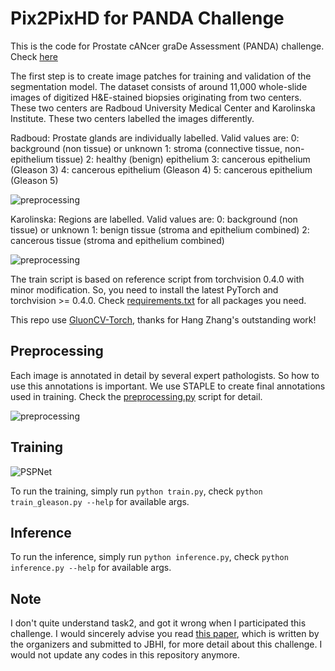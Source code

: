 # Pix2PixHD for PANDA Challenge
This is the code for Prostate cANcer graDe Assessment (PANDA) challenge. Check [here](https://www.kaggle.com/c/prostate-cancer-grade-assessment)

The first step is to create image patches for training and validation of the segmentation model. The dataset consists of around 11,000 whole-slide images of digitized H&E-stained biopsies originating from two centers. These two centers are Radboud University Medical Center and Karolinska Institute. These two centers labelled the images differently.

Radboud: Prostate glands are individually labelled. Valid values are:
0: background (non tissue) or unknown
1: stroma (connective tissue, non-epithelium tissue)
2: healthy (benign) epithelium
3: cancerous epithelium (Gleason 3)
4: cancerous epithelium (Gleason 4)
5: cancerous epithelium (Gleason 5)

![preprocessing](./images/Radbound.png)

Karolinska: Regions are labelled. Valid values are:
0: background (non tissue) or unknown
1: benign tissue (stroma and epithelium combined)
2: cancerous tissue (stroma and epithelium combined)

![preprocessing](./images/Karolinska.png)

The train script is based on reference script from torchvision 0.4.0 with minor modification. So, you need to install the latest PyTorch and torchvision >= 0.4.0. Check [requirements.txt](requirements.txt) for all packages you need.

This repo use [GluonCV-Torch](https://github.com/zhanghang1989/gluoncv-torch), thanks for Hang Zhang's outstanding work!

## Preprocessing
Each image is annotated in detail by several expert pathologists. So how to use this annotations is important. We use STAPLE to create final annotations used in training. Check the [preprocessing.py](preprocessing.py) script for detail.

![preprocessing](./images/preprocessing.png)

## Training

![PSPNet](./images/PSPNet.png)

To run the training, simply run `python train.py`, check `python train_gleason.py --help` for available args.

## Inference
To run the inference, simply run `python inference.py`, check `python inference.py --help` for available args.

## Note
I don't quite understand task2, and got it wrong when I participated this challenge. I would sincerely advise you read [this paper](https://ieeexplore.ieee.org/abstract/document/8853320/), which is written by the organizers and submitted to JBHI, for more detail about this challenge. I would not update any codes in this repository anymore. 
